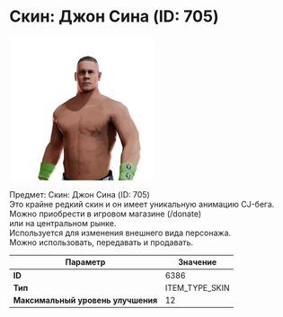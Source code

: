 # Скин: Джон Сина (ID: 705)

![Item Image](../img/6386.webp?raw=true)

Предмет: Скин: Джон Сина (ID: 705)<br>Это крайне редкий скин и он имеет уникальную анимацию CJ-бега.<br>Можно приобрести в игровом магазине (/donate)<br>или на центральном рынке.<br>Используется для изменения внешнего вида персонажа.<br>Можно использовать, передавать и продавать.


| Параметр | Значение |
|----------|----------|
| **ID** | 6386 |
| **Тип** | ITEM_TYPE_SKIN |
| **Максимальный уровень улучшения** | 12 |

